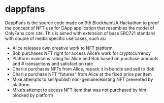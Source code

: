 # dappfans

DappFans is the source code made on 9th BlockhainUA Hackathon to proof the concept of NFT use for DApp application that resembles the model of OnlyFans.com site. This is aimed with extension of base ERC721 standard with couple of media specific use cases, such as:
* Alice releases own creative work to NFT platform 
* Bob purchases NFT right for access Alice’s work for cryptocurrency
* Platform maintains rating for Alice and Bob based on purchase amounts and # transactions and satisfaction rate
* Charlie purchases NFTs from Alice, repack it in bundle and sell to Bob
* Charlie purchase NFT “futures” from Alice at the fixed price per item 
* Mike attempts to sell/publish non-genuine/existing NFT prevented by platform 
* Mike’s attempt to access NFT item that was not purchased by him blocked by platform
